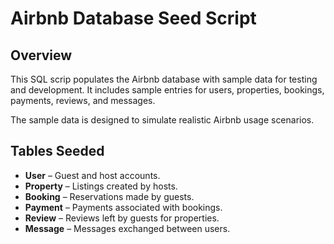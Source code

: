 # Airbnb Database Seed Script

## Overview

This SQL scrip populates the Airbnb database with sample data for testing and development. It includes sample entries for users, properties, bookings, payments, reviews, and messages.

The sample data is designed to simulate realistic Airbnb usage scenarios.


## Tables Seeded

- **User** – Guest and host accounts.
- **Property** – Listings created by hosts.
- **Booking** – Reservations made by guests.
- **Payment** – Payments associated with bookings.
- **Review** – Reviews left by guests for properties.
- **Message** – Messages exchanged between users.